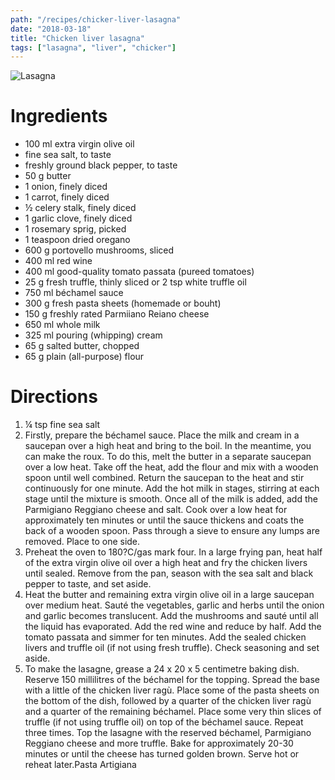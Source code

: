 ```yaml
---
path: "/recipes/chicker-liver-lasagna"
date: "2018-03-18"
title: "Chicken liver lasagna"
tags: ["lasagna", "liver", "chicker"]
---
```


![Lasagna](/recipes/lasagna.jpg)

# Ingredients

* 100 ml extra virgin olive oil
* fine sea salt, to taste
* freshly ground black pepper, to taste
* 50 g butter
* 1 onion, finely diced
* 1 carrot, finely diced
* ½ celery stalk, finely diced
* 1 garlic clove, finely diced
* 1 rosemary sprig, picked
* 1 teaspoon dried oregano
* 600 g portovello mushrooms, sliced
* 400 ml red wine
* 400 ml good-quality tomato passata (pureed tomatoes)
* 25 g fresh truffle, thinly sliced or 2 tsp white truffle oil
* 750 ml béchamel sauce
* 300 g fresh pasta sheets (homemade or bouht)
* 150 g freshly rated Parmiiano Reiano cheese
* 650 ml whole milk
* 325 ml pouring (whipping) cream
* 65 g salted butter, chopped
* 65 g plain (all-purpose) flour

# Directions

1.  ¼ tsp fine sea salt
1.  Firstly, prepare the béchamel sauce. Place the milk and cream in a saucepan over a high heat and bring to the boil. In the meantime, you can make the roux. To do this, melt the butter in a separate saucepan over a low heat. Take off the heat, add the flour and mix with a wooden spoon until well combined. Return the saucepan to the heat and stir continuously for one minute. Add the hot milk in stages, stirring at each stage until the mixture is smooth. Once all of the milk is added, add the Parmigiano Reggiano cheese and salt. Cook over a low heat for approximately ten minutes or until the sauce thickens and coats the back of a wooden spoon. Pass through a sieve to ensure any lumps are removed. Place to one side.
1.  Preheat the oven to 180?C/gas mark four. In a large frying pan, heat half of the extra virgin olive oil over a high heat and fry the chicken livers until sealed. Remove from the pan, season with the sea salt and black pepper to taste, and set aside.
1.  Heat the butter and remaining extra virgin olive oil in a large saucepan over medium heat. Sauté the vegetables, garlic and herbs until the onion and garlic becomes translucent. Add the mushrooms and sauté until all the liquid has evaporated. Add the red wine and reduce by half. Add the tomato passata and simmer for ten minutes. Add the sealed chicken livers and truffle oil (if not using fresh truffle). Check seasoning and set aside.
1.  To make the lasagne, grease a 24 x 20 x 5 centimetre baking dish. Reserve 150 millilitres of the béchamel for the topping. Spread the base with a little of the chicken liver ragù. Place some of the pasta sheets on the bottom of the dish, followed by a quarter of the chicken liver ragù and a quarter of the remaining béchamel. Place some very thin slices of truffle (if not using truffle oil) on top of the béchamel sauce. Repeat three times. Top the lasagne with the reserved béchamel, Parmigiano Reggiano cheese and more truffle. Bake for approximately 20-30 minutes or until the cheese has turned golden brown. Serve hot or reheat later.Pasta Artigiana

